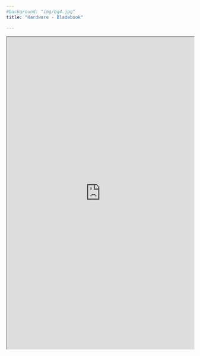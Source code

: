 ```yaml
---
#background: "img/bg4.jpg"
title: "Hardware - Bladebook"

---
```


<iframe src="https://shop.vivare.ch/index.php?id_product=22&id_product_attribute=0&rewrite=yepo-notebook&controller=product&id_lang=1" height="840" width="100%">></iframe> 
